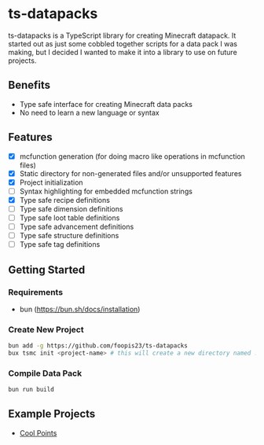 # ts-datapacks

ts-datapacks is a TypeScript library for creating Minecraft datapack. It started out as just some cobbled together scripts for a data pack I was making, but I decided I wanted to make it into a library to use on future projects.

## Benefits

- Type safe interface for creating Minecraft data packs
- No need to learn a new language or syntax

## Features

- [x] mcfunction generation (for doing macro like operations in mcfunction files)
- [x] Static directory for non-generated files and/or unsupported features
- [x] Project initialization
- [ ] Syntax highlighting for embedded mcfunction strings
- [x] Type safe recipe definitions
- [ ] Type safe dimension definitions
- [ ] Type safe loot table definitions
- [ ] Type safe advancement definitions
- [ ] Type safe structure definitions
- [ ] Type safe tag definitions

## Getting Started

### Requirements

- bun (https://bun.sh/docs/installation)

### Create New Project

```bash
bun add -g https://github.com/foopis23/ts-datapacks
bux tsmc init <project-name> # this will create a new directory named ./<project-name> and create the initial project in there
```

### Compile Data Pack
```bash
bun run build
```

## Example Projects
- [Cool Points](https://github.com/foopis23/cool-points)